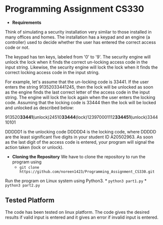 # Programming Assignment CS330
* **Requirements**

Think of simulating a security installation very similar to those installed in many offices and homes. The installation has a keypad and an engine (a controller) used to decide whether the user has entered the correct access code or not.

The keypad has ten keys, labeled from '0' to '9'. The security engine will unlock the lock when it finds the correct un-locking access code in the input string. Likewise, the security engine will lock the lock when it finds the correct locking access code in the input string.

For example, let's assume that the un-locking code is 33441. If the user enters the string 91352033441245, then the lock will be unlocked as soon as the engine finds the last correct letter of the access code in the input string. The engine will lock the lock again when the user enters the locking code. Assuming that the locking code is 33444 then the lock will be locked and unlocked as described below:

913520**33441**(unlock)24510**33444**(lock)123970001112**334451**(unlock)334410101
                  

DDDDD1 is the unlocking code DDDDD4 is the locking code, where DDDDD are the least significant five digits in your student ID A20502963. As soon as the last digit of the access code is entered, your program will signal the action taken (lock or unlock).

* **Cloning the Repository** 
We have to clone the repository to run the program using
    * ```git clone https://github.com/noreen1423/Programming_Assignment_CS330.git```
  
Run the program on Linux system using Python3. 
    * ```python3 part1.py```
    * ```python3 part2.py```
  
  
## Tested Platform
The code has been tested on linux platform. The code gives the desired results if valid input is entered and it gives an error if invalid input is entered. 
  
  
  
 
